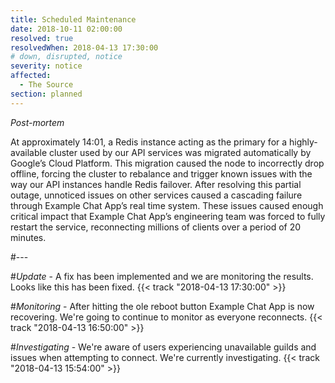 ```yaml
---
title: Scheduled Maintenance
date: 2018-10-11 02:00:00
resolved: true
resolvedWhen: 2018-04-13 17:30:00
# down, disrupted, notice
severity: notice
affected:
  - The Source
section: planned
---
```


*Post-mortem*

At approximately 14:01, a Redis instance acting as the primary for a highly-available cluster used by our API services was migrated automatically by Google’s Cloud Platform. This migration caused the node to incorrectly drop offline, forcing the cluster to rebalance and trigger known issues with the way our API instances handle Redis failover. After resolving this partial outage, unnoticed issues on other services caused a cascading failure through Example Chat App’s real time system. These issues caused enough critical impact that Example Chat App’s engineering team was forced to fully restart the service, reconnecting millions of clients over a period of 20 minutes.


#---

#*Update* - A fix has been implemented and we are monitoring the results. Looks like this has been fixed. {{< track "2018-04-13 17:30:00" >}}

#*Monitoring* - After hitting the ole reboot button Example Chat App is now recovering. We're going to continue to monitor as everyone reconnects. {{< track "2018-04-13 16:50:00" >}}

#*Investigating* - We're aware of users experiencing unavailable guilds and issues when attempting to connect. We're currently investigating. {{< track "2018-04-13 15:54:00" >}}
